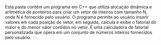  Esta pasta contém um programa em C++ que utiliza alocação dinâmica e aritmética de ponteiros para criar um vetor de inteiros com tamanho N, onde N é fornecido pelo usuário. O programa permite ao usuário inserir valores em cada posição do vetor, em seguida, calcula e exibe o fatorial do maior e do menor valor contidos no vetor. É uma calculadora de fatorial personalizada que opera em um conjunto de números inteiros fornecidos pelo usuário.